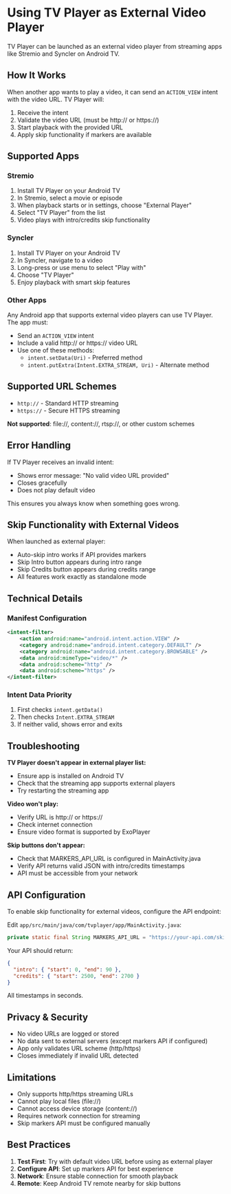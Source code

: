 # Using TV Player as External Video Player

TV Player can be launched as an external video player from streaming apps like Stremio and Syncler on Android TV.

## How It Works

When another app wants to play a video, it can send an `ACTION_VIEW` intent with the video URL. TV Player will:
1. Receive the intent
2. Validate the video URL (must be http:// or https://)
3. Start playback with the provided URL
4. Apply skip functionality if markers are available

## Supported Apps

### Stremio
1. Install TV Player on your Android TV
2. In Stremio, select a movie or episode
3. When playback starts or in settings, choose "External Player"
4. Select "TV Player" from the list
5. Video plays with intro/credits skip functionality

### Syncler
1. Install TV Player on your Android TV
2. In Syncler, navigate to a video
3. Long-press or use menu to select "Play with"
4. Choose "TV Player"
5. Enjoy playback with smart skip features

### Other Apps
Any Android app that supports external video players can use TV Player. The app must:
- Send an `ACTION_VIEW` intent
- Include a valid http:// or https:// video URL
- Use one of these methods:
  - `intent.setData(Uri)` - Preferred method
  - `intent.putExtra(Intent.EXTRA_STREAM, Uri)` - Alternate method

## Supported URL Schemes

- `http://` - Standard HTTP streaming
- `https://` - Secure HTTPS streaming

**Not supported**: file://, content://, rtsp://, or other custom schemes

## Error Handling

If TV Player receives an invalid intent:
- Shows error message: "No valid video URL provided"
- Closes gracefully
- Does not play default video

This ensures you always know when something goes wrong.

## Skip Functionality with External Videos

When launched as external player:
- Auto-skip intro works if API provides markers
- Skip Intro button appears during intro range
- Skip Credits button appears during credits range
- All features work exactly as standalone mode

## Technical Details

### Manifest Configuration
```xml
<intent-filter>
    <action android:name="android.intent.action.VIEW" />
    <category android:name="android.intent.category.DEFAULT" />
    <category android:name="android.intent.category.BROWSABLE" />
    <data android:mimeType="video/*" />
    <data android:scheme="http" />
    <data android:scheme="https" />
</intent-filter>
```

### Intent Data Priority
1. First checks `intent.getData()`
2. Then checks `Intent.EXTRA_STREAM`
3. If neither valid, shows error and exits

## Troubleshooting

**TV Player doesn't appear in external player list:**
- Ensure app is installed on Android TV
- Check that the streaming app supports external players
- Try restarting the streaming app

**Video won't play:**
- Verify URL is http:// or https://
- Check internet connection
- Ensure video format is supported by ExoPlayer

**Skip buttons don't appear:**
- Check that MARKERS_API_URL is configured in MainActivity.java
- Verify API returns valid JSON with intro/credits timestamps
- API must be accessible from your network

## API Configuration

To enable skip functionality for external videos, configure the API endpoint:

Edit `app/src/main/java/com/tvplayer/app/MainActivity.java`:
```java
private static final String MARKERS_API_URL = "https://your-api.com/skip-markers.json";
```

Your API should return:
```json
{
  "intro": { "start": 0, "end": 90 },
  "credits": { "start": 2500, "end": 2700 }
}
```

All timestamps in seconds.

## Privacy & Security

- No video URLs are logged or stored
- No data sent to external servers (except markers API if configured)
- App only validates URL scheme (http/https)
- Closes immediately if invalid URL detected

## Limitations

- Only supports http/https streaming URLs
- Cannot play local files (file://)
- Cannot access device storage (content://)
- Requires network connection for streaming
- Skip markers API must be configured manually

## Best Practices

1. **Test First**: Try with default video URL before using as external player
2. **Configure API**: Set up markers API for best experience
3. **Network**: Ensure stable connection for smooth playback
4. **Remote**: Keep Android TV remote nearby for skip buttons
